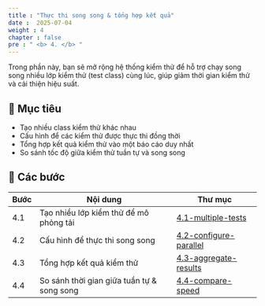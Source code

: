 ```yaml
---
title : "Thực thi song song & tổng hợp kết quả"
date :  2025-07-04 
weight : 4
chapter : false
pre : " <b> 4. </b> "
---
```

Trong phần này, bạn sẽ mở rộng hệ thống kiểm thử để hỗ trợ chạy song song nhiều lớp kiểm thử (test class) cùng lúc, giúp giảm thời gian kiểm thử và cải thiện hiệu suất.

## 🎯 Mục tiêu

- Tạo nhiều class kiểm thử khác nhau
- Cấu hình để các kiểm thử được thực thi đồng thời
- Tổng hợp kết quả kiểm thử vào một báo cáo duy nhất
- So sánh tốc độ giữa kiểm thử tuần tự và song song

## 🧩 Các bước

| Bước | Nội dung | Thư mục |
|------|----------|---------|
| 4.1 | Tạo nhiều lớp kiểm thử để mô phỏng tải | [4.1-multiple-tests](4.1-multiple-tests/) |
| 4.2 | Cấu hình để thực thi song song | [4.2-configure-parallel](4.2-configure-parallel/) |
| 4.3 | Tổng hợp kết quả kiểm thử | [4.3-aggregate-results](4.3-aggregate-results/) |
| 4.4 | So sánh thời gian giữa tuần tự & song song | [4.4-compare-speed](4.4-compare-speed/) |


  

